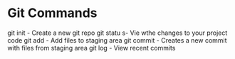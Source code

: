 # Git Commands

git init - Create a new git repo
git statu s- Vie wthe changes to your project code
git add - Add files to staging area
git commit - Creates a new commit with files from staging area
git log - View recent commits
